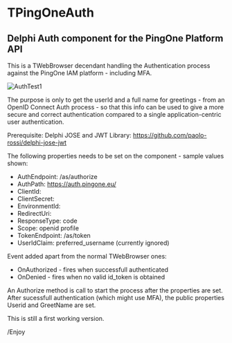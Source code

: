 # TPingOneAuth
## Delphi Auth component for the PingOne Platform API

This is a TWebBrowser decendant handling the Authentication process against the PingOne IAM platform - including MFA.

![AuthTest1](https://github.com/SteveNew/PingOneAuth/assets/1895619/b16c2ba6-b6c8-4873-82bf-7ba68a7fc46d)

The purpose is only to get the userId and a full name for greetings - from an OpenID Connect Auth process - so that this info can be used to give a more secure and correct authentication compared to a single application-centric user authentication.

Prerequisite:
Delphi JOSE and JWT Library: https://github.com/paolo-rossi/delphi-jose-jwt

The following properties needs to be set on the component - sample values shown:

- AuthEndpoint: /as/authorize
- AuthPath: https://auth.pingone.eu/
- ClientId:
- ClientSecret:
- EnvironmentId:
- RedirectUri:
- ResponseType: code
- Scope: openid profile
- TokenEndpoint: /as/token
- UserIdClaim: preferred_username (currently ignored)

Event added apart from the normal TWebBrowser ones:

- OnAuthorized - fires when successfull authenticated
- OnDenied - fires when no valid id_token is obtained

An Authorize method is call to start the process after the properties are set. After sucessfull authentication (which might use MFA), the public properties Userid and GreetName are set.

This is still a first working version.

/Enjoy
